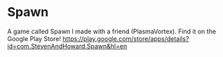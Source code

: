 # Spawn
A game called Spawn I made with a friend (PlasmaVortex). Find it on the Google Play Store!
https://play.google.com/store/apps/details?id=com.StevenAndHoward.Spawn&hl=en
